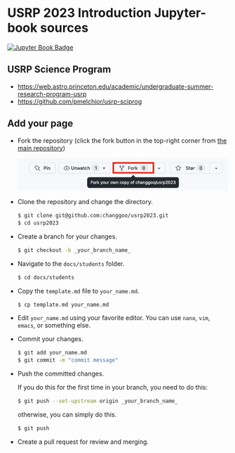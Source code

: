 # USRP 2023 Introduction Jupyter-book sources

[![Jupyter Book Badge](https://jupyterbook.org/badge.svg)](https://changgoo.github.io/usrp2023/)

## USRP Science Program

* https://web.astro.princeton.edu/academic/undergraduate-summer-research-program-usrp
* https://github.com/pmelchior/usrp-sciprog

## Add your page

* Fork the repository (click the fork button in the top-right corner from [the main repository](https://github.com/changgoo/usrp2023))

    ![fork](docs/fork.jpg)

* Clone the repository and change the directory.

    ```sh
    $ git clone git@github.com:changgoo/usrp2023.git
    $ cd usrp2023
    ```

* Create a branch for your changes.

    ```sh
    $ git checkout -b _your_branch_name_
    ```

* Navigate to the `docs/students` folder.

    ```sh
    $ cd docs/students
    ```

* Copy the `template.md` file to `your_name.md`.

    ```sh
    $ cp template.md your_name.md
    ```

* Edit `your_name.md` using your favorite editor. You can use `nano`, `vim`, `emacs`, or something else.

* Commit your changes.

    ```sh
    $ git add your_name.md
    $ git commit -m "commit message"
    ```

* Push the committed changes.

    If you do this for the first time in your branch, you need to do this:

    ```sh
    $ git push --set-upstream origin _your_branch_name_
    ```

    otherwise, you can simply do this.

    ```sh
    $ git push
    ```

* Create a pull request for review and merging.
